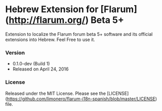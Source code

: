 # Hebrew Extension for [Flarum] (http://flarum.org/) Beta 5+

Extension to localize the Flarum forum beta 5+ software and its official extensions into Hebrew.
Feel Free to use it.

### Version

- 0.1.0-dev (Build 1)
- Released on April 24, 2016

### License

Released under the MIT License. Please see the [LICENSE] (https://github.com/limonero/flarum-i18n-spanish/blob/master/LICENSE) file.
